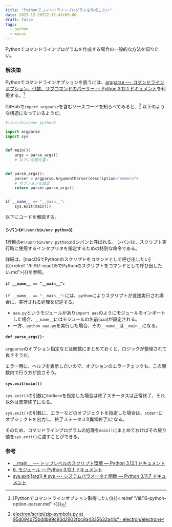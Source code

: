 ```yaml
---
title: "Pythonでコマンドラインプログラムを作成したい"
date: 2023-12-20T22:15:43+09:00
draft: false
tags:
  - python
  - macos
---
```


Pythonでコマンドラインプログラムを作成する場合の一般的な方法を知りたい。

<!--more-->

### 解決策

Pythonでコマンドラインオプションを扱うには、[argparse --- コマンドラインオプション、引数、サブコマンドのパーサー — Python 3.12.1 ドキュメント](https://docs.python.org/ja/3/library/argparse.html)を利用する。[^1]

GitHubで`import argparse`を含むソースコードを知らべてみると、[^2]
以下のような構造になっているようだ。

```python
#!/usr/bin/env python3

import argparse
import sys


def main():
    args = parse_args()
    # 以下に処理を書く


def parse_args():
    parser = argparse.ArgumentParser(description="memoru")
    # オプションを設定
    return parser.parse_args()


if __name__ == "__main__":
    sys.exit(main())

```

以下にコードを解説する。

#### シバン(`#!/usr/bin/env python3`)

1行目の`#!/usr/bin/env python3`はシバンと呼ばれる。
シバンは、スクリプト実行時に使用するインタプリタを指定するための特別な命令である。

詳細は、[macOSでPythonのスクリプトをコマンドとして呼び出したい]({{<relref "/til/97-macOSでPythonのスクリプトをコマンドとして呼び出したい.md">}})を参照。

#### `if __name__ == "__main__":`

`if __name__ == "__main__":`には、`python`によりスクリプトが直接実行され場合に、実行される処理を記述する。

- `aaa.py`というモジュールがあり`import aaa`のようにモジュールをインポートした場合、`__name__`にはモジュールの名前(`aaa`)が設定される。
- 一方、`python aaa.py`を実行した場合、その`__name__`は`__main__`になる。

#### `def parse_args():`

`argparse`のオプション指定などは関数にまとめておくと、ロジックが整理されて良さそうだ。

エラー時に、ヘルプを表示したいので、オプションのエラーチェックも、この関数内で行う方が良さそう。

#### `sys.exit(main())`

`sys.exit()`の引数に`0`or`None`を指定した場合は終了ステータスは正常終了、それ以外は異常終了になる。

`sys.exit()`の引数に、エラーなどのオブジェクトを指定した場合は、`stderr`にオブジェクトを出力し、終了ステータス1(異常終了)になる。

そのため、コマンドラインプログラムの処理を`main()`にまとめておけばその戻り値を`sys.exit()`に渡すことができる。

### 参考

- [\_\_main\_\_ --- トップレベルのスクリプト環境 — Python 3.12.1 ドキュメント](https://docs.python.org/ja/3/library/__main__.html)
- [6. モジュール — Python 3.12.1 ドキュメント](https://docs.python.org/ja/3/tutorial/modules.html#tut-modules)
- [sys.exit([arg]) # sys --- システムパラメータと関数 — Python 3.11.7 ドキュメント](https://docs.python.org/ja/3.11/library/sys.html#sys.exit)

[^1]: [Pythonでコマンドラインオプション取得したい]({{< relref "/til/16-python-option-parser.md" >}})
[^2]: [electron/script/zip-symbols.py at 95d094d75bddb99c83d2902fbc9a4335632a41cf · electron/electron](https://github.com/electron/electron/blob/95d094d75bddb99c83d2902fbc9a4335632a41cf/script/zip-symbols.py#L3C1-L3C1)
